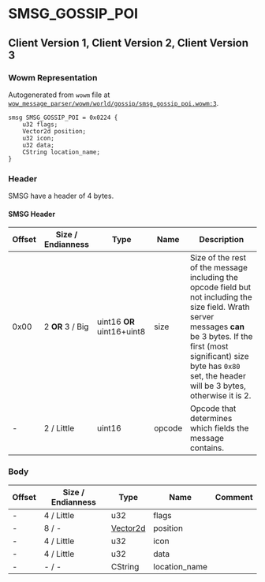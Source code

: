 # SMSG_GOSSIP_POI

## Client Version 1, Client Version 2, Client Version 3

### Wowm Representation

Autogenerated from `wowm` file at [`wow_message_parser/wowm/world/gossip/smsg_gossip_poi.wowm:3`](https://github.com/gtker/wow_messages/tree/main/wow_message_parser/wowm/world/gossip/smsg_gossip_poi.wowm#L3).
```rust,ignore
smsg SMSG_GOSSIP_POI = 0x0224 {
    u32 flags;
    Vector2d position;
    u32 icon;
    u32 data;
    CString location_name;
}
```
### Header

SMSG have a header of 4 bytes.

#### SMSG Header

| Offset | Size / Endianness | Type   | Name   | Description |
| ------ | ----------------- | ------ | ------ | ----------- |
| 0x00   | 2 **OR** 3 / Big           | uint16 **OR** uint16+uint8 | size | Size of the rest of the message including the opcode field but not including the size field. Wrath server messages **can** be 3 bytes. If the first (most significant) size byte has `0x80` set, the header will be 3 bytes, otherwise it is 2.|
| -      | 2 / Little| uint16 | opcode | Opcode that determines which fields the message contains. |

### Body

| Offset | Size / Endianness | Type | Name | Comment |
| ------ | ----------------- | ---- | ---- | ------- |
| - | 4 / Little | u32 | flags |  |
| - | 8 / - | [Vector2d](vector2d.md) | position |  |
| - | 4 / Little | u32 | icon |  |
| - | 4 / Little | u32 | data |  |
| - | - / - | CString | location_name |  |

